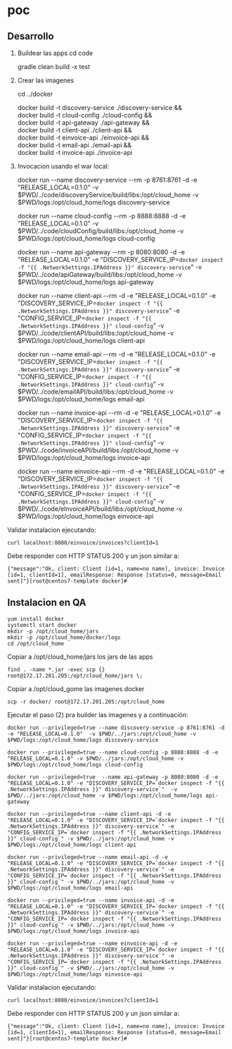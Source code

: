 # poc


## Desarrollo 

1) Buildear las apps
	cd code

	gradle clean build -x test 

2) Crear las imagenes

	cd ../docker

	docker build -t discovery-service ./discovery-service && \
	docker build -t cloud-config ./cloud-config && \
	docker build -t api-gateway ./api-gateway && \
	docker build -t client-api ./client-api && \
	docker build -t einvoice-api ./einvoice-api && \
	docker build -t email-api ./email-api && \
	docker build -t invoice-api ./invoice-api

3) Invocacion usando el war local:

	docker run --name discovery-service --rm -p 8761:8761 -d -e "RELEASE_LOCAL=0.1.0"  -v $PWD/../code/discoveryService/build/libs:/opt/cloud_home -v $PWD/logs:/opt/cloud_home/logs discovery-service

	docker run --name cloud-config --rm -p 8888:8888 -d -e "RELEASE_LOCAL=0.1.0" -v $PWD/../code/cloudConfig/build/libs:/opt/cloud_home -v $PWD/logs:/opt/cloud_home/logs cloud-config

	docker run --name api-gateway  --rm -p 8080:8080 -d -e "RELEASE_LOCAL=0.1.0" -e "DISCOVERY_SERVICE_IP=`docker inspect -f "{{ .NetworkSettings.IPAddress }}" discovery-service`"  -v $PWD/../code/apiGateway/build/libs:/opt/cloud_home -v $PWD/logs:/opt/cloud_home/logs api-gateway

	docker run --name client-api  --rm -d -e "RELEASE_LOCAL=0.1.0" -e "DISCOVERY_SERVICE_IP=`docker inspect -f "{{ .NetworkSettings.IPAddress }}" discovery-service`" -e "CONFIG_SERVICE_IP=`docker inspect -f "{{ .NetworkSettings.IPAddress }}" cloud-config`" -v $PWD/../code/clientAPI/build/libs:/opt/cloud_home -v $PWD/logs:/opt/cloud_home/logs client-api

	docker run --name email-api  --rm -d -e "RELEASE_LOCAL=0.1.0" -e "DISCOVERY_SERVICE_IP=`docker inspect -f "{{ .NetworkSettings.IPAddress }}" discovery-service`" -e "CONFIG_SERVICE_IP=`docker inspect -f "{{ .NetworkSettings.IPAddress }}" cloud-config`" -v $PWD/../code/emailAPI/build/libs:/opt/cloud_home -v $PWD/logs:/opt/cloud_home/logs email-api

	docker run --name invoice-api  --rm -d -e "RELEASE_LOCAL=0.1.0" -e "DISCOVERY_SERVICE_IP=`docker inspect -f "{{ .NetworkSettings.IPAddress }}" discovery-service`" -e "CONFIG_SERVICE_IP=`docker inspect -f "{{ .NetworkSettings.IPAddress }}" cloud-config`" -v $PWD/../code/invoiceAPI/build/libs:/opt/cloud_home -v $PWD/logs:/opt/cloud_home/logs invoice-api

	docker run --name einvoice-api  --rm -d -e "RELEASE_LOCAL=0.1.0" -e "DISCOVERY_SERVICE_IP=`docker inspect -f "{{ .NetworkSettings.IPAddress }}" discovery-service`" -e "CONFIG_SERVICE_IP=`docker inspect -f "{{ .NetworkSettings.IPAddress }}" cloud-config`" -v $PWD/../code/eInvoiceAPI/build/libs:/opt/cloud_home -v $PWD/logs:/opt/cloud_home/logs einvoice-api

Validar instalacion ejecutando:

    curl localhost:8080/einvoice/invoices?clientId=1

Debe responder con HTTP STATUS 200 y un json similar a:

    {"message":"Ok, client: Client [id=1, name=no name], invoice: Invoice [id=1, clientId=1], emailResponse: Response [status=0, message=Email sent]"}[root@centos7-template docker]# 



## Instalacion en QA

    yum install docker
    systemctl start docker
    mkdir -p /opt/cloud_home/jars
    mkdir -p /opt/cloud_home/docker/logs
    cd /opt/cloud_home
    
Copiar a /opt/cloud_home/jars los jars de las apps

    find . -name *.jar -exec scp {} root@172.17.201.205:/opt/cloud_home/jars \;
    
Copiar a /opt/cloud_gome las imagenes docker

    scp -r docker/ root@172.17.201.205:/opt/cloud_home
    
Ejecutar el paso (2) pra builder las imagenes y a continuación:

    docker run --privileged=true --name discovery-service -p 8761:8761 -d -e "RELEASE_LOCAL=0.1.0"  -v $PWD/../jars:/opt/cloud_home -v $PWD/logs:/opt/cloud_home/logs discovery-service
    
    docker run --privileged=true --name cloud-config -p 8888:8888 -d -e "RELEASE_LOCAL=0.1.0" -v $PWD/../jars:/opt/cloud_home -v $PWD/logs:/opt/cloud_home/logs cloud-config
    
    docker run --privileged=true  --name api-gateway -p 8080:8080 -d -e "RELEASE_LOCAL=0.1.0" -e "DISCOVERY_SERVICE_IP=`docker inspect -f "{{ .NetworkSettings.IPAddress }}" discovery-service`"  -v $PWD/../jars:/opt/cloud_home -v $PWD/logs:/opt/cloud_home/logs api-gateway
    
    docker run --privileged=true --name client-api -d -e "RELEASE_LOCAL=0.1.0" -e "DISCOVERY_SERVICE_IP=`docker inspect -f "{{ .NetworkSettings.IPAddress }}" discovery-service`" -e "CONFIG_SERVICE_IP=`docker inspect -f "{{ .NetworkSettings.IPAddress }}" cloud-config`" -v $PWD/../jars:/opt/cloud_home -v $PWD/logs:/opt/cloud_home/logs client-api
    
    docker run --privileged=true --name email-api -d -e "RELEASE_LOCAL=0.1.0" -e "DISCOVERY_SERVICE_IP=`docker inspect -f "{{ .NetworkSettings.IPAddress }}" discovery-service`" -e "CONFIG_SERVICE_IP=`docker inspect -f "{{ .NetworkSettings.IPAddress }}" cloud-config`" -v $PWD/../jars:/opt/cloud_home -v $PWD/logs:/opt/cloud_home/logs email-api
    
    docker run --privileged=true --name invoice-api -d -e "RELEASE_LOCAL=0.1.0" -e "DISCOVERY_SERVICE_IP=`docker inspect -f "{{ .NetworkSettings.IPAddress }}" discovery-service`" -e "CONFIG_SERVICE_IP=`docker inspect -f "{{ .NetworkSettings.IPAddress }}" cloud-config`" -v $PWD/../jars:/opt/cloud_home -v $PWD/logs:/opt/cloud_home/logs invoice-api
    
    docker run --privileged=true --name einvoice-api -d -e "RELEASE_LOCAL=0.1.0" -e "DISCOVERY_SERVICE_IP=`docker inspect -f "{{ .NetworkSettings.IPAddress }}" discovery-service`" -e "CONFIG_SERVICE_IP=`docker inspect -f "{{ .NetworkSettings.IPAddress }}" cloud-config`" -v $PWD/../jars:/opt/cloud_home -v $PWD/logs:/opt/cloud_home/logs einvoice-api
        
Validar instalacion ejecutando:

    curl localhost:8080/einvoice/invoices?clientId=1

Debe responder con HTTP STATUS 200 y un json similar a:

    {"message":"Ok, client: Client [id=1, name=no name], invoice: Invoice [id=1, clientId=1], emailResponse: Response [status=0, message=Email sent]"}[root@centos7-template docker]# 

    
    
    
    
